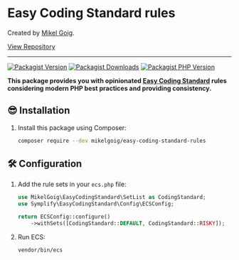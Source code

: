 <h1>
    Easy Coding Standard rules
</h1>

<p>
Created by <a href="https://mikelgoig.com">Mikel Goig</a>.
</p>

<p>
    <a href="https://github.com/mikelgoig/easy-coding-standard-rules">
        View Repository
    </a>
</p>

---

[![Packagist Version](https://img.shields.io/packagist/v/mikelgoig/easy-coding-standard-rules)](https://packagist.org/packages/mikelgoig/easy-coding-standard-rules)
[![Packagist Downloads](https://img.shields.io/packagist/dt/mikelgoig/easy-coding-standard-rules)](https://packagist.org/packages/mikelgoig/easy-coding-standard-rules/stats)
[![Packagist PHP Version](https://img.shields.io/packagist/dependency-v/mikelgoig/easy-coding-standard-rules/php)](https://thephp.foundation)

**This package provides you with
opinionated [Easy Coding Standard](https://github.com/easy-coding-standard/easy-coding-standard) rules considering
modern PHP best practices and providing consistency.**

## 😎 Installation

1. Install this package using Composer:

    ```bash
    composer require --dev mikelgoig/easy-coding-standard-rules
    ```

## 🛠️ Configuration

1. Add the rule sets in your `ecs.php` file:

    ```php
    use MikelGoig\EasyCodingStandard\SetList as CodingStandard;
    use Symplify\EasyCodingStandard\Config\ECSConfig;
    
    return ECSConfig::configure()
        ->withSets([CodingStandard::DEFAULT, CodingStandard::RISKY]);
    ```

2. Run ECS:

    ```bash
    vendor/bin/ecs
    ```
